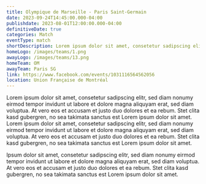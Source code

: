 ```yaml
---
title: Olympique de Marseille - Paris Saint-Germain
date: 2023-09-24T14:45:00.000-04:00
publishdate: 2023-08-01T12:00:00.000-04:00
definitiveDate: true
categories: Match
eventType: match
shortDescription: Lorem ipsum dolor sit amet, consetetur sadipscing elitr.
homeLogo: /images/teams/1.png
awayLogo: /images/teams/13.png
homeTeam: OM
awayTeam: Paris SG
link: https://www.facebook.com/events/1031116564562056
location: Union Française de Montréal
---
```


Lorem ipsum dolor sit amet, consetetur sadipscing elitr, sed diam nonumy eirmod tempor invidunt ut labore et dolore magna aliquyam erat, sed diam voluptua. At vero eos et accusam et justo duo dolores et ea rebum. Stet clita kasd gubergren, no sea takimata sanctus est Lorem ipsum dolor sit amet. Lorem ipsum dolor sit amet, consetetur sadipscing elitr, sed diam nonumy eirmod tempor invidunt ut labore et dolore magna aliquyam erat, sed diam voluptua. At vero eos et accusam et justo duo dolores et ea rebum. Stet clita kasd gubergren, no sea takimata sanctus est Lorem ipsum dolor sit amet.

Ipsum dolor sit amet, consetetur sadipscing elitr, sed diam nonumy eirmod tempor invidunt ut labore et dolore magna aliquyam erat, sed diam voluptua. At vero eos et accusam et justo duo dolores et ea rebum. Stet clita kasd gubergren, no sea takimata sanctus est Lorem ipsum dolor sit amet.
